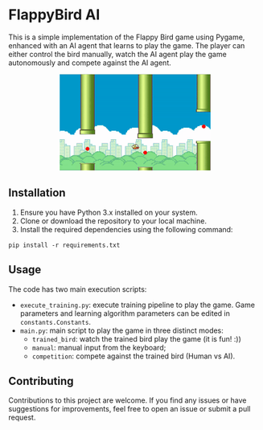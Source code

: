 # FlappyBird AI
This is a simple implementation of the Flappy Bird game using Pygame, enhanced with an AI agent that learns to play the game. The player can either control the bird manually, watch the AI agent play the game autonomously and compete against the AI agent.

<p align="center">
  <img src="img/example.gif"/>
</p>

## Installation

1. Ensure you have Python 3.x installed on your system.
2. Clone or download the repository to your local machine.
3. Install the required dependencies using the following command:
```
pip install -r requirements.txt
```

## Usage
The code has two main execution scripts:

* `execute_training.py`: execute training pipeline to play the game. Game parameters and learning algorithm parameters can be edited in `constants.Constants`.
* `main.py`: main script to play the game in three distinct modes:
  * `trained_bird`: watch the trained bird play the game (it is fun! :))
  * `manual`: manual input from the keyboard;
  * `competition`: compete against the trained bird (Human vs AI).

## Contributing

Contributions to this project are welcome. If you find any issues or have suggestions for improvements, feel free to open an issue or submit a pull request.

